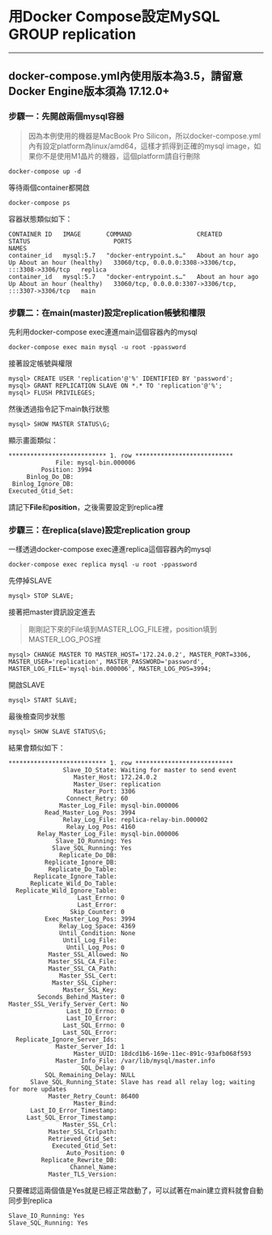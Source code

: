 # 用Docker Compose設定MySQL GROUP replication
---
## docker-compose.yml內使用版本為3.5，請留意Docker Engine版本須為	17.12.0+
### 步驟一：先開啟兩個mysql容器
> 因為本例使用的機器是MacBook Pro Silicon，所以docker-compose.yml內有設定platform為linux/amd64，這樣才抓得到正確的mysql image，如果你不是使用M1晶片的機器，這個platform請自行刪除
```
docker-compose up -d
```
等待兩個container都開啟
```
docker-compose ps
```
容器狀態類似如下：
```
CONTAINER ID   IMAGE       COMMAND                  CREATED             STATUS                       PORTS                                                  NAMES
container_id   mysql:5.7   "docker-entrypoint.s…"   About an hour ago   Up About an hour (healthy)   33060/tcp, 0.0.0.0:3308->3306/tcp, :::3308->3306/tcp   replica
container_id   mysql:5.7   "docker-entrypoint.s…"   About an hour ago   Up About an hour (healthy)   33060/tcp, 0.0.0.0:3307->3306/tcp, :::3307->3306/tcp   main
```

### 步驟二：在main(master)設定replication帳號和權限
先利用docker-compose exec連進main這個容器內的mysql
```
docker-compose exec main mysql -u root -ppassword
```
接著設定帳號與權限
```
mysql> CREATE USER 'replication'@'%' IDENTIFIED BY 'password';
mysql> GRANT REPLICATION SLAVE ON *.* TO 'replication'@'%';
mysql> FLUSH PRIVILEGES;
```
然後透過指令記下main執行狀態
```
mysql> SHOW MASTER STATUS\G;
```
顯示畫面類似：
```
*************************** 1. row ***************************
             File: mysql-bin.000006
         Position: 3994
     Binlog_Do_DB:
 Binlog_Ignore_DB:
Executed_Gtid_Set:
```
請記下**File**和**position**，之後需要設定到replica裡

### 步驟三：在replica(slave)設定replication group
一樣透過docker-compose exec連進replica這個容器內的mysql
```
docker-compose exec replica mysql -u root -ppassword
```
先停掉SLAVE
```
mysql> STOP SLAVE;
```
接著把master資訊設定進去
> 剛剛記下來的File填到MASTER_LOG_FILE裡，position填到MASTER_LOG_POS裡
```
mysql> CHANGE MASTER TO MASTER_HOST='172.24.0.2', MASTER_PORT=3306, MASTER_USER='replication', MASTER_PASSWORD='password', MASTER_LOG_FILE='mysql-bin.000006', MASTER_LOG_POS=3994;
```
開啟SLAVE
```
mysql> START SLAVE;
```
最後檢查同步狀態
```
mysql> SHOW SLAVE STATUS\G;
```
結果會類似如下：
```
*************************** 1. row ***************************
               Slave_IO_State: Waiting for master to send event
                  Master_Host: 172.24.0.2
                  Master_User: replication
                  Master_Port: 3306
                Connect_Retry: 60
              Master_Log_File: mysql-bin.000006
          Read_Master_Log_Pos: 3994
               Relay_Log_File: replica-relay-bin.000002
                Relay_Log_Pos: 4160
        Relay_Master_Log_File: mysql-bin.000006
             Slave_IO_Running: Yes
            Slave_SQL_Running: Yes
              Replicate_Do_DB:
          Replicate_Ignore_DB:
           Replicate_Do_Table:
       Replicate_Ignore_Table:
      Replicate_Wild_Do_Table:
  Replicate_Wild_Ignore_Table:
                   Last_Errno: 0
                   Last_Error:
                 Skip_Counter: 0
          Exec_Master_Log_Pos: 3994
              Relay_Log_Space: 4369
              Until_Condition: None
               Until_Log_File:
                Until_Log_Pos: 0
           Master_SSL_Allowed: No
           Master_SSL_CA_File:
           Master_SSL_CA_Path:
              Master_SSL_Cert:
            Master_SSL_Cipher:
               Master_SSL_Key:
        Seconds_Behind_Master: 0
Master_SSL_Verify_Server_Cert: No
                Last_IO_Errno: 0
                Last_IO_Error:
               Last_SQL_Errno: 0
               Last_SQL_Error:
  Replicate_Ignore_Server_Ids:
             Master_Server_Id: 1
                  Master_UUID: 18dcd1b6-169e-11ec-891c-93afb068f593
             Master_Info_File: /var/lib/mysql/master.info
                    SQL_Delay: 0
          SQL_Remaining_Delay: NULL
      Slave_SQL_Running_State: Slave has read all relay log; waiting for more updates
           Master_Retry_Count: 86400
                  Master_Bind:
      Last_IO_Error_Timestamp:
     Last_SQL_Error_Timestamp:
               Master_SSL_Crl:
           Master_SSL_Crlpath:
           Retrieved_Gtid_Set:
            Executed_Gtid_Set:
                Auto_Position: 0
         Replicate_Rewrite_DB:
                 Channel_Name:
           Master_TLS_Version:
```

只要確認這兩個值是Yes就是已經正常啟動了，可以試著在main建立資料就會自動同步到replica
```
Slave_IO_Running: Yes
Slave_SQL_Running: Yes
```